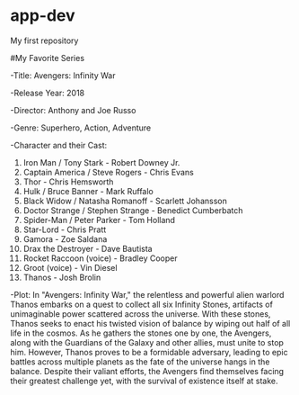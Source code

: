 # app-dev
My first repository

#My Favorite Series

-Title: Avengers: Infinity War

-Release Year: 2018

-Director: Anthony and Joe Russo

-Genre: Superhero, Action, Adventure

-Character and their Cast:
   1. Iron Man / Tony Stark - Robert Downey Jr.
   2. Captain America / Steve Rogers - Chris Evans
   3. Thor - Chris Hemsworth
   4. Hulk / Bruce Banner - Mark Ruffalo
   5. Black Widow / Natasha Romanoff - Scarlett Johansson
   6. Doctor Strange / Stephen Strange - Benedict Cumberbatch
   7. Spider-Man / Peter Parker - Tom Holland
   8. Star-Lord - Chris Pratt
   9. Gamora - Zoe Saldana
   10. Drax the Destroyer - Dave Bautista
   11. Rocket Raccoon (voice) - Bradley Cooper
   12. Groot (voice) - Vin Diesel
   13. Thanos - Josh Brolin

  
-Plot:
     In "Avengers: Infinity War," the relentless and powerful alien warlord Thanos embarks on a quest to collect all six Infinity Stones, artifacts of unimaginable power scattered across the universe. With these stones, Thanos seeks to enact his twisted vision of balance by wiping out half of all life in the cosmos. As he gathers the stones one by one, the Avengers, along with the Guardians of the Galaxy and other allies, must unite to stop him. However, Thanos proves to be a formidable adversary, leading to epic battles across multiple planets as the fate of the universe hangs in the balance. Despite their valiant efforts, the Avengers find themselves facing their greatest challenge yet, with the survival of existence itself at stake.
